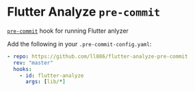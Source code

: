 # Flutter Analyze `pre-commit`

[`pre-commit`](https://pre-commit.com) hook for running Flutter anlyzer

Add the following in your `.pre-commit-config.yaml`:
```yaml
- repo: https://github.com/ll886/flutter-analyze-pre-commit
  rev: "master"
  hooks:
    - id: flutter-analyze
      args: [lib/*]
```
